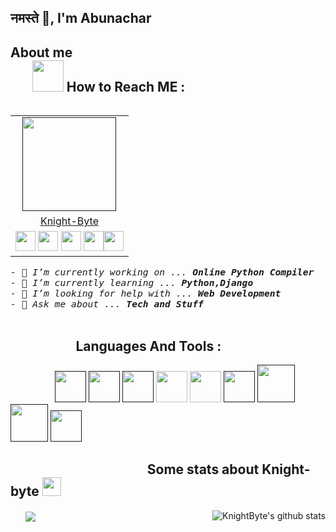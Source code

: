 
## नमस्ते 🙏, I'm Abunachar

## About me &nbsp; &nbsp; &nbsp; &nbsp; &nbsp; &nbsp; &nbsp; &nbsp; &nbsp; &nbsp; &nbsp; &nbsp; &nbsp; &nbsp; &nbsp; &nbsp; &nbsp; &nbsp; &nbsp; &nbsp; &nbsp; &nbsp; &nbsp; &nbsp; &nbsp; &nbsp; &nbsp; &nbsp; &nbsp; &nbsp; &nbsp; &nbsp; &nbsp; &nbsp; &nbsp; &nbsp; &nbsp; &nbsp; &nbsp; &nbsp; &nbsp; &nbsp; &nbsp; &nbsp;<img src="https://media.giphy.com/media/VgCDAzcKvsR6OM0uWg/giphy.gif" width="50"> How to Reach ME :
  
<table align="right">
  <tr>
   <td align="center" col-span=3><a href=""><img src="https://i.ibb.co/6XpKv1V/profile-png.png" width="150px" height="150px" /></a> </th>
  </tr>
  <tr>
  <td align="center" col-span=3><a href="">Knight-Byte</a></td>
  </tr>
  <tr>
  <td><a href="https://github.com/knight-byte"><img src="https://img.icons8.com/fluent/48/000000/github.png" width="32px" height="32px"></a> <a href="https://www.instagram.com/_.masterofnothing._/"><img src="https://img.icons8.com/fluent/48/000000/instagram-new.png" width="32px" height="32px"></a> <a href="https://in.linkedin.com/in/abunachar"><img src="https://img.icons8.com/fluent/48/000000/linkedin.png" width="32px" height="32px"></a> <a href="https://www.codewars.com/users/knight-byte"><img src="https://simpleicons.org/icons/codewars.svg" width="32px" height="32px"></a><a href="https://www.hackerrank.com/Abunachar"><img src="https://img.icons8.com/windows/64/000000/hackerrank.png" width="32px" height="32px"></a></td>
  </tr>
 </table>
 <link href="https://fonts.googleapis.com/css2?family=Courier+Prime:ital@1&display=swap" rel="stylesheet">
<p style="font-family: 'Courier Prime', monospace; font-size:11pt; font-style:italic">
- 🔭 I’m currently working on ...  <b>Online Python Compiler</b><br>
- 🌱 I’m currently learning ... <b>Python,Django</b><br>
- 🤔 I’m looking for help with ... <b>Web Development</b><br>
- 💬 Ask me about ... <b>Tech and Stuff</b><br><br>
 </p>
 
 
## &nbsp; &nbsp; &nbsp; &nbsp; &nbsp; &nbsp; &nbsp; &nbsp; &nbsp; &nbsp; &nbsp;Languages And Tools :
&nbsp; &nbsp; &nbsp; &nbsp; &nbsp; &nbsp; &nbsp; &nbsp; &nbsp;
<code><a href="" target="_blank"><img height="50" src="https://www.vectorlogo.zone/logos/java/java-icon.svg"></a></code>
<code><a href="" target="_blank"><img height="50" src="https://img.icons8.com/color/48/000000/c-plus-plus-logo.png"/></a></code>
<code><a href="" target="_blank"><img height="50" src="https://img.icons8.com/color/48/000000/c-programming.png"/></a></code>
<code><a href="https://www.python.org/" target="_blank"><img height="50" src="https://www.vectorlogo.zone/logos/python/python-icon.svg"></a></code>
<code><a href="https://code.visualstudio.com/" target="_blank"><img height="50" src="https://www.vectorlogo.zone/logos/visualstudio_code/visualstudio_code-icon.svg"></a></code>
<code><a href="" target="_blank"><img height="50" src="https://www.vectorlogo.zone/logos/djangoproject/djangoproject-icon.svg"></a></code>
<code><a href="" target="_blank"><img height="60" src="https://img.icons8.com/color/96/000000/html-5.png"/></a></code>
<code><a href="" target="_blank"><img height="60" src="https://img.icons8.com/color/96/000000/css3.png"/></a></code>
<code><a href="" target="_blank"><img height="50" src="https://www.vectorlogo.zone/logos/atom_io/atom_io-icon.svg"></a></code>


## &nbsp; &nbsp; &nbsp; &nbsp; &nbsp; &nbsp; &nbsp; &nbsp; &nbsp; &nbsp; &nbsp; &nbsp; &nbsp; &nbsp; &nbsp; &nbsp; &nbsp; &nbsp; &nbsp; &nbsp; &nbsp; &nbsp; Some stats about Knight-byte <img src="https://media.giphy.com/media/WUlplcMpOCEmTGBtBW/giphy.gif" width="30">
<img alt="KnightByte's github stats" align=right src="https://github-readme-stats.vercel.app/api?username=knight-byte&&show_icons=true&title_color=ffffff&icon_color=bb2acf&text_color=daf7dc&bg_color=151515" >
 
  &nbsp; &nbsp; &nbsp; <img align="center" src="https://github-readme-stats.vercel.app/api/top-langs/?username=knight-byte&layout=compact" />
  
